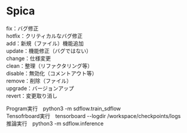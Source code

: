 # Spica
fix：バグ修正  
hotfix：クリティカルなバグ修正  
add：新規（ファイル）機能追加  
update：機能修正（バグではない）  
change：仕様変更  
clean：整理（リファクタリング等）  
disable：無効化（コメントアウト等）  
remove：削除（ファイル）  
upgrade：バージョンアップ  
revert：変更取り消し  
  
Program実行　python3 -m sdflow.train_sdflow  
Tensofrboard実行　tensorboard --logdir /workspace/checkpoints/logs  
推論実行　python3 -m sdflow.inference  
